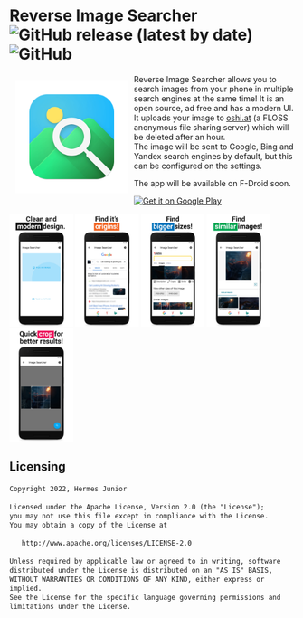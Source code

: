 # Reverse Image Searcher ![GitHub release (latest by date)](https://img.shields.io/github/v/release/ohermesjunior/imagesearcher?color=bright-green&label=version)   ![GitHub](https://img.shields.io/github/license/ohermesjunior/imagesearcher?color=blue)

<img src="assets/icon.png" align="left" width="200" hspace="10" vspace="10">

Reverse Image Searcher allows you to search images from your phone in multiple search engines at the same time! It is an open source, ad free and has a modern UI.  
It uploads your image to [oshi.at](https://oshi.at/) (a FLOSS anonymous file sharing server) which will be deleted after an hour.  
The image will be sent to Google, Bing and Yandex search engines by default, but this can be configured on the settings.

The app will be available on F-Droid soon.  

[<img src="https://play.google.com/intl/en_us/badges/images/generic/en-play-badge.png"
     alt="Get it on Google Play"
     height="100">](https://play.google.com/store/apps/details?id=com.hermesjunior.reverseimagesearcher)

<img src="assets/listing_1.jpg" alt="Screenshot 1" height="200"> <img src="assets/listing_2.jpg" alt="Screenshot 2" height="200"> <img src="assets/listing_3.jpg" alt="Screenshot 2" height="200"> <img src="assets/listing_4.jpg" alt="Screenshot 4" height="200"> <img src="assets/listing_5.jpg" alt="Screenshot 5" height="200">

## Licensing

```
Copyright 2022, Hermes Junior

Licensed under the Apache License, Version 2.0 (the "License");
you may not use this file except in compliance with the License.
You may obtain a copy of the License at

   http://www.apache.org/licenses/LICENSE-2.0

Unless required by applicable law or agreed to in writing, software
distributed under the License is distributed on an "AS IS" BASIS,
WITHOUT WARRANTIES OR CONDITIONS OF ANY KIND, either express or implied.
See the License for the specific language governing permissions and
limitations under the License.
```
